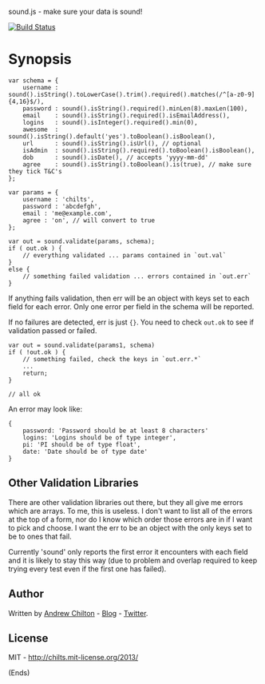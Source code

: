 sound.js - make sure your data is sound!

[![Build Status](https://travis-ci.org/appsattic/sound.png?branch=master)](https://travis-ci.org/appsattic/sound)

# Synopsis #

```
var schema = {
    username : sound().isString().toLowerCase().trim().required().matches(/^[a-z0-9]{4,16}$/),
    password : sound().isString().required().minLen(8).maxLen(100),
    email    : sound().isString().required().isEmailAddress(),
    logins   : sound().isInteger().required().min(0),
    awesome  : sound().isString().default('yes').toBoolean().isBoolean(),
    url      : sound().isString().isUrl(), // optional
    isAdmin  : sound().isString().required().toBoolean().isBoolean(),
    dob      : sound().isDate(), // accepts 'yyyy-mm-dd'
    agree    : sound().isString().toBoolean().is(true), // make sure they tick T&C's
};

var params = {
    username : 'chilts',
    password : 'abcdefgh',
    email : 'me@example.com',
    agree : 'on', // will convert to true
};

var out = sound.validate(params, schema);
if ( out.ok ) {
    // everything validated ... params contained in `out.val`
}
else {
    // something failed validation ... errors contained in `out.err`
}
```

If anything fails validation, then err will be an object with keys set to each field for each error. Only one error per
field in the schema will be reported.

If no failures are detected, err is just `{}`. You need to check `out.ok` to see if validation passed or failed.

```
var out = sound.validate(params1, schema)
if ( !out.ok ) {
    // something failed, check the keys in `out.err.*`
    ...
    return;
}

// all ok
```

An error may look like:

```
{
    password: 'Password should be at least 8 characters'
    logins: 'Logins should be of type integer',
    pi: 'PI should be of type float',
    date: 'Date should be of type date'
}
```

## Other Validation Libraries ##

There are other validation libraries out there, but they all give me errors which are arrays. To me, this is useless. I
don't want to list all of the errors at the top of a form, nor do I know which order those errors are in if I want to
pick and choose. I want the err to be an object with the only keys set to be to ones that fail.

Currently 'sound' only reports the first error it encounters with each field and it is likely to stay this way (due to
problem and overlap required to keep trying every test even if the first one has failed).

## Author ##

Written by [Andrew Chilton](http://chilts.org/) - [Blog](http://chilts.org/blog/) -
[Twitter](https://twitter.com/andychilton).

## License ##

MIT - http://chilts.mit-license.org/2013/

(Ends)
